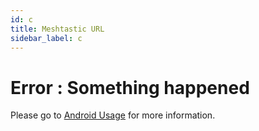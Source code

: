```yaml
---
id: c
title: Meshtastic URL
sidebar_label: c
---
```


# Error : Something happened

Please go to [Android Usage](/docs/software/android/usage#join-a-channel) for more information.
